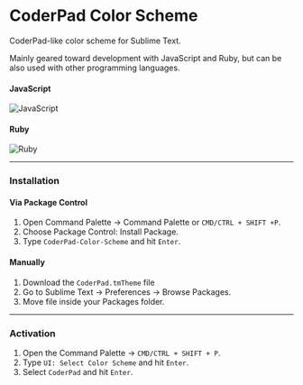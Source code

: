 # CoderPad Color Scheme 

CoderPad-like color scheme for Sublime Text.

Mainly geared toward development with JavaScript and Ruby, but can be also used with other programming languages.

#### JavaScript
![JavaScript](https://github.com/marwan37/CoderPad-Color-Theme/raw/main/JavaScript.png)

#### Ruby
![Ruby](https://github.com/marwan37/CoderPad-Color-Theme/raw/main/Ruby.png)

---

### Installation
#### Via Package Control

1. Open Command Palette → Command Palette or `CMD/CTRL + SHIFT +P`.
2. Choose Package Control: Install Package.
3. Type `CoderPad-Color-Scheme` and hit `Enter`.

#### Manually
1. Download the `CoderPad.tmTheme` file
2. Go to Sublime Text → Preferences → Browse Packages.
3. Move file inside your Packages folder.
---

### Activation
1. Open the Command Palette → `CMD/CTRL + SHIFT + P`.
2. Type `UI: Select Color Scheme` and hit `Enter`.
3. Select `CoderPad` and hit `Enter`.

